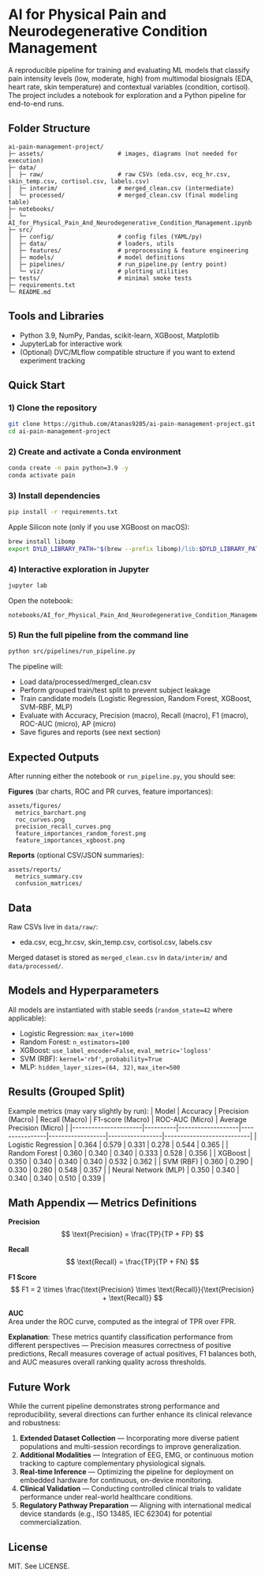 # AI for Physical Pain and Neurodegenerative Condition Management

A reproducible pipeline for training and evaluating ML models that classify pain intensity levels (low, moderate, high) from multimodal biosignals (EDA, heart rate, skin temperature) and contextual variables (condition, cortisol). The project includes a notebook for exploration and a Python pipeline for end-to-end runs.

## Folder Structure
```
ai-pain-management-project/
├─ assets/                     # images, diagrams (not needed for execution)
├─ data/
│  ├─ raw/                     # raw CSVs (eda.csv, ecg_hr.csv, skin_temp.csv, cortisol.csv, labels.csv)
│  ├─ interim/                 # merged_clean.csv (intermediate)
│  └─ processed/               # merged_clean.csv (final modeling table)
├─ notebooks/
│  └─ AI_for_Physical_Pain_And_Neurodegenerative_Condition_Management.ipynb
├─ src/
│  ├─ config/                  # config files (YAML/py)
│  ├─ data/                    # loaders, utils
│  ├─ features/                # preprocessing & feature engineering
│  ├─ models/                  # model definitions
│  ├─ pipelines/               # run_pipeline.py (entry point)
│  └─ viz/                     # plotting utilities
├─ tests/                      # minimal smoke tests
├─ requirements.txt
└─ README.md
```

## Tools and Libraries
- Python 3.9, NumPy, Pandas, scikit-learn, XGBoost, Matplotlib
- JupyterLab for interactive work
- (Optional) DVC/MLflow compatible structure if you want to extend experiment tracking

## Quick Start

### 1) Clone the repository
```bash
git clone https://github.com/Atanas9205/ai-pain-management-project.git
cd ai-pain-management-project
```

### 2) Create and activate a Conda environment
```bash
conda create -n pain python=3.9 -y
conda activate pain
```

### 3) Install dependencies
```bash
pip install -r requirements.txt
```

Apple Silicon note (only if you use XGBoost on macOS):
```bash
brew install libomp
export DYLD_LIBRARY_PATH="$(brew --prefix libomp)/lib:$DYLD_LIBRARY_PATH"
```

### 4) Interactive exploration in Jupyter
```bash
jupyter lab
```
Open the notebook:
```
notebooks/AI_for_Physical_Pain_And_Neurodegenerative_Condition_Management.ipynb
```

### 5) Run the full pipeline from the command line
```bash
python src/pipelines/run_pipeline.py
```

The pipeline will:
- Load data/processed/merged_clean.csv
- Perform grouped train/test split to prevent subject leakage
- Train candidate models (Logistic Regression, Random Forest, XGBoost, SVM-RBF, MLP)
- Evaluate with Accuracy, Precision (macro), Recall (macro), F1 (macro), ROC-AUC (micro), AP (micro)
- Save figures and reports (see next section)

## Expected Outputs
After running either the notebook or `run_pipeline.py`, you should see:

**Figures** (bar charts, ROC and PR curves, feature importances):
```
assets/figures/
  metrics_barchart.png
  roc_curves.png
  precision_recall_curves.png
  feature_importances_random_forest.png
  feature_importances_xgboost.png
```

**Reports** (optional CSV/JSON summaries):
```
assets/reports/
  metrics_summary.csv
  confusion_matrices/
```

## Data
Raw CSVs live in `data/raw/`:
- eda.csv, ecg_hr.csv, skin_temp.csv, cortisol.csv, labels.csv

Merged dataset is stored as `merged_clean.csv` in `data/interim/` and `data/processed/`.

## Models and Hyperparameters
All models are instantiated with stable seeds (`random_state=42` where applicable):
- Logistic Regression: `max_iter=1000`
- Random Forest: `n_estimators=100`
- XGBoost: `use_label_encoder=False`, `eval_metric='logloss'`
- SVM (RBF): `kernel='rbf'`, `probability=True`
- MLP: `hidden_layer_sizes=(64, 32)`, `max_iter=500`

## Results (Grouped Split)
Example metrics (may vary slightly by run):
| Model                | Accuracy | Precision (Macro) | Recall (Macro) | F1-score (Macro) | ROC-AUC (Micro) | Average Precision (Micro) |
|----------------------|----------|-------------------|----------------|------------------|-----------------|---------------------------|
| Logistic Regression  | 0.364    | 0.579             | 0.331          | 0.278            | 0.544           | 0.365                     |
| Random Forest        | 0.360    | 0.340             | 0.340          | 0.333            | 0.528           | 0.356                     |
| XGBoost              | 0.350    | 0.340             | 0.340          | 0.340            | 0.532           | 0.362                     |
| SVM (RBF)            | 0.360    | 0.290             | 0.330          | 0.280            | 0.548           | 0.357                     |
| Neural Network (MLP) | 0.350    | 0.340             | 0.340          | 0.340            | 0.510           | 0.339                     |

## Math Appendix — Metrics Definitions
**Precision**  
$$ \text{Precision} = \frac{TP}{TP + FP} $$

**Recall**  
$$ \text{Recall} = \frac{TP}{TP + FN} $$

**F1 Score**  
$$ F1 = 2 \times \frac{\text{Precision} \times \text{Recall}}{\text{Precision} + \text{Recall}} $$

**AUC**  
Area under the ROC curve, computed as the integral of TPR over FPR.

**Explanation**: These metrics quantify classification performance from different perspectives — Precision measures correctness of positive predictions, Recall measures coverage of actual positives, F1 balances both, and AUC measures overall ranking quality across thresholds.

## Future Work
While the current pipeline demonstrates strong performance and reproducibility, several directions can further enhance its clinical relevance and robustness:

1. **Extended Dataset Collection** — Incorporating more diverse patient populations and multi-session recordings to improve generalization.  
2. **Additional Modalities** — Integration of EEG, EMG, or continuous motion tracking to capture complementary physiological signals.  
3. **Real-time Inference** — Optimizing the pipeline for deployment on embedded hardware for continuous, on-device monitoring.  
4. **Clinical Validation** — Conducting controlled clinical trials to validate performance under real-world healthcare conditions.  
5. **Regulatory Pathway Preparation** — Aligning with international medical device standards (e.g., ISO 13485, IEC 62304) for potential commercialization.

## License
MIT. See LICENSE.
